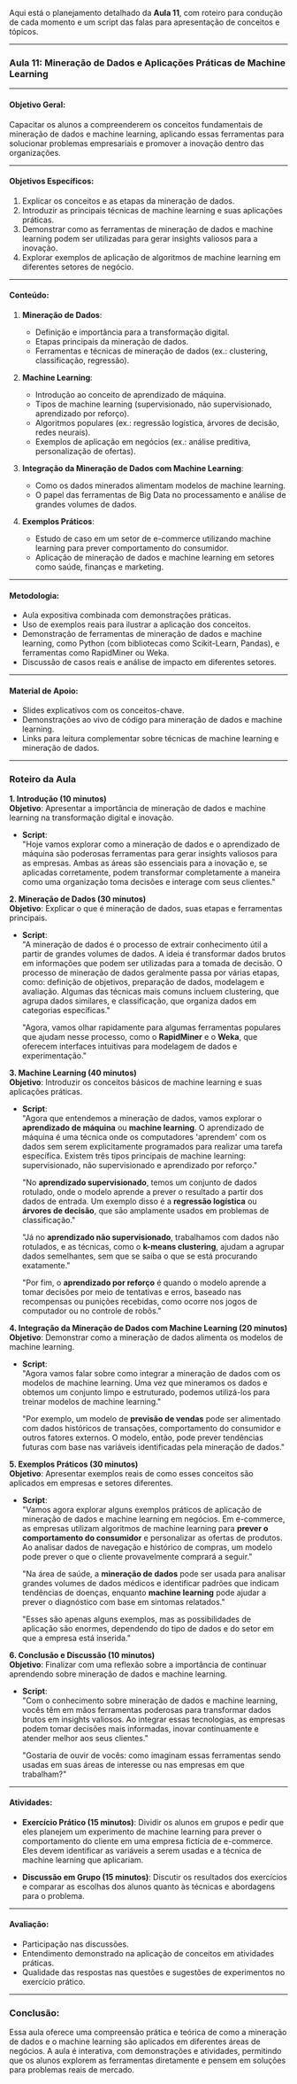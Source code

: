 Aqui está o planejamento detalhado da **Aula 11**, com roteiro para condução de cada momento e um script das falas para apresentação de conceitos e tópicos.

---

### **Aula 11: Mineração de Dados e Aplicações Práticas de Machine Learning**

---

#### **Objetivo Geral**:
Capacitar os alunos a compreenderem os conceitos fundamentais de mineração de dados e machine learning, aplicando essas ferramentas para solucionar problemas empresariais e promover a inovação dentro das organizações.

---

#### **Objetivos Específicos**:
1. Explicar os conceitos e as etapas da mineração de dados.
2. Introduzir as principais técnicas de machine learning e suas aplicações práticas.
3. Demonstrar como as ferramentas de mineração de dados e machine learning podem ser utilizadas para gerar insights valiosos para a inovação.
4. Explorar exemplos de aplicação de algoritmos de machine learning em diferentes setores de negócio.

---

#### **Conteúdo**:
1. **Mineração de Dados**:
   - Definição e importância para a transformação digital.
   - Etapas principais da mineração de dados.
   - Ferramentas e técnicas de mineração de dados (ex.: clustering, classificação, regressão).
   
2. **Machine Learning**:
   - Introdução ao conceito de aprendizado de máquina.
   - Tipos de machine learning (supervisionado, não supervisionado, aprendizado por reforço).
   - Algoritmos populares (ex.: regressão logística, árvores de decisão, redes neurais).
   - Exemplos de aplicação em negócios (ex.: análise preditiva, personalização de ofertas).

3. **Integração da Mineração de Dados com Machine Learning**:
   - Como os dados minerados alimentam modelos de machine learning.
   - O papel das ferramentas de Big Data no processamento e análise de grandes volumes de dados.

4. **Exemplos Práticos**:
   - Estudo de caso em um setor de e-commerce utilizando machine learning para prever comportamento do consumidor.
   - Aplicação de mineração de dados e machine learning em setores como saúde, finanças e marketing.

---

#### **Metodologia**:
- Aula expositiva combinada com demonstrações práticas.
- Uso de exemplos reais para ilustrar a aplicação dos conceitos.
- Demonstração de ferramentas de mineração de dados e machine learning, como Python (com bibliotecas como Scikit-Learn, Pandas), e ferramentas como RapidMiner ou Weka.
- Discussão de casos reais e análise de impacto em diferentes setores.

---

#### **Material de Apoio**:
- Slides explicativos com os conceitos-chave.
- Demonstrações ao vivo de código para mineração de dados e machine learning.
- Links para leitura complementar sobre técnicas de machine learning e mineração de dados.

---

### **Roteiro da Aula**

**1. Introdução (10 minutos)**  
**Objetivo**: Apresentar a importância de mineração de dados e machine learning na transformação digital e inovação.  
- **Script**:  
  "Hoje vamos explorar como a mineração de dados e o aprendizado de máquina são poderosas ferramentas para gerar insights valiosos para as empresas. Ambas as áreas são essenciais para a inovação e, se aplicadas corretamente, podem transformar completamente a maneira como uma organização toma decisões e interage com seus clientes."

**2. Mineração de Dados (30 minutos)**  
**Objetivo**: Explicar o que é mineração de dados, suas etapas e ferramentas principais.  
- **Script**:  
  "A mineração de dados é o processo de extrair conhecimento útil a partir de grandes volumes de dados. A ideia é transformar dados brutos em informações que podem ser utilizadas para a tomada de decisão. O processo de mineração de dados geralmente passa por várias etapas, como: definição de objetivos, preparação de dados, modelagem e avaliação. Algumas das técnicas mais comuns incluem clustering, que agrupa dados similares, e classificação, que organiza dados em categorias específicas."

  "Agora, vamos olhar rapidamente para algumas ferramentas populares que ajudam nesse processo, como o **RapidMiner** e o **Weka**, que oferecem interfaces intuitivas para modelagem de dados e experimentação."

**3. Machine Learning (40 minutos)**  
**Objetivo**: Introduzir os conceitos básicos de machine learning e suas aplicações práticas.  
- **Script**:  
  "Agora que entendemos a mineração de dados, vamos explorar o **aprendizado de máquina** ou **machine learning**. O aprendizado de máquina é uma técnica onde os computadores 'aprendem' com os dados sem serem explicitamente programados para realizar uma tarefa específica. Existem três tipos principais de machine learning: supervisionado, não supervisionado e aprendizado por reforço."

  "No **aprendizado supervisionado**, temos um conjunto de dados rotulado, onde o modelo aprende a prever o resultado a partir dos dados de entrada. Um exemplo disso é a **regressão logística** ou **árvores de decisão**, que são amplamente usados em problemas de classificação."

  "Já no **aprendizado não supervisionado**, trabalhamos com dados não rotulados, e as técnicas, como o **k-means clustering**, ajudam a agrupar dados semelhantes, sem que se saiba o que se está procurando exatamente."

  "Por fim, o **aprendizado por reforço** é quando o modelo aprende a tomar decisões por meio de tentativas e erros, baseado nas recompensas ou punições recebidas, como ocorre nos jogos de computador ou no controle de robôs."

**4. Integração da Mineração de Dados com Machine Learning (20 minutos)**  
**Objetivo**: Demonstrar como a mineração de dados alimenta os modelos de machine learning.  
- **Script**:  
  "Agora vamos falar sobre como integrar a mineração de dados com os modelos de machine learning. Uma vez que mineramos os dados e obtemos um conjunto limpo e estruturado, podemos utilizá-los para treinar modelos de machine learning."

  "Por exemplo, um modelo de **previsão de vendas** pode ser alimentado com dados históricos de transações, comportamento do consumidor e outros fatores externos. O modelo, então, pode prever tendências futuras com base nas variáveis identificadas pela mineração de dados."

**5. Exemplos Práticos (30 minutos)**  
**Objetivo**: Apresentar exemplos reais de como esses conceitos são aplicados em empresas e setores diferentes.  
- **Script**:  
  "Vamos agora explorar alguns exemplos práticos de aplicação de mineração de dados e machine learning em negócios. Em e-commerce, as empresas utilizam algoritmos de machine learning para **prever o comportamento do consumidor** e personalizar as ofertas de produtos. Ao analisar dados de navegação e histórico de compras, um modelo pode prever o que o cliente provavelmente comprará a seguir."

  "Na área de saúde, a **mineração de dados** pode ser usada para analisar grandes volumes de dados médicos e identificar padrões que indicam tendências de doenças, enquanto **machine learning** pode ajudar a prever o diagnóstico com base em sintomas relatados."

  "Esses são apenas alguns exemplos, mas as possibilidades de aplicação são enormes, dependendo do tipo de dados e do setor em que a empresa está inserida."

**6. Conclusão e Discussão (10 minutos)**  
**Objetivo**: Finalizar com uma reflexão sobre a importância de continuar aprendendo sobre mineração de dados e machine learning.  
- **Script**:  
  "Com o conhecimento sobre mineração de dados e machine learning, vocês têm em mãos ferramentas poderosas para transformar dados brutos em insights valiosos. Ao integrar essas tecnologias, as empresas podem tomar decisões mais informadas, inovar continuamente e atender melhor aos seus clientes."

  "Gostaria de ouvir de vocês: como imaginam essas ferramentas sendo usadas em suas áreas de interesse ou nas empresas em que trabalham?"

---

#### **Atividades**:
- **Exercício Prático (15 minutos)**: Dividir os alunos em grupos e pedir que eles planejem um experimento de machine learning para prever o comportamento do cliente em uma empresa fictícia de e-commerce. Eles devem identificar as variáveis a serem usadas e a técnica de machine learning que aplicariam.
  
- **Discussão em Grupo (15 minutos)**: Discutir os resultados dos exercícios e comparar as escolhas dos alunos quanto às técnicas e abordagens para o problema.

---

#### **Avaliação**:
- Participação nas discussões.
- Entendimento demonstrado na aplicação de conceitos em atividades práticas.
- Qualidade das respostas nas questões e sugestões de experimentos no exercício prático.

---

### **Conclusão**:
Essa aula oferece uma compreensão prática e teórica de como a mineração de dados e o machine learning são aplicados em diferentes áreas de negócios. A aula é interativa, com demonstrações e atividades, permitindo que os alunos explorem as ferramentas diretamente e pensem em soluções para problemas reais de mercado.

